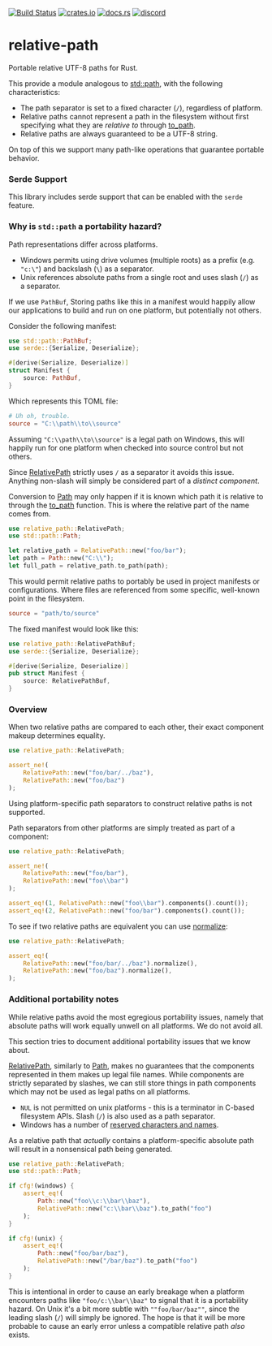 [![Build Status](https://github.com/udoprog/relative-path/workflows/Rust/badge.svg)](https://github.com/udoprog/relative-path/actions)
[![crates.io](https://img.shields.io/crates/v/relative-path.svg)](https://crates.io/crates/relative-path)
[![docs.rs](https://docs.rs/relative-path/badge.svg)](https://docs.rs/relative-path)
[![discord](https://img.shields.io/discord/558644981137670144.svg?logo=discord&style=flat-square)](https://discord.gg/v5AeNkT)

# relative-path

Portable relative UTF-8 paths for Rust.

This provide a module analogous to [std::path], with the following characteristics:

* The path separator is set to a fixed character (`/`), regardless of platform.
* Relative paths cannot represent a path in the filesystem without first specifying what they
  are *relative to* through [to_path].
* Relative paths are always guaranteed to be a UTF-8 string.

On top of this we support many path-like operations that guarantee portable behavior.

### Serde Support

This library includes serde support that can be enabled with the `serde` feature.

### Why is `std::path` a portability hazard?

Path representations differ across platforms.

* Windows permits using drive volumes (multiple roots) as a prefix (e.g. `"c:\"`) and backslash (`\`) as a separator.
* Unix references absolute paths from a single root and uses slash (`/`) as a separator.

If we use `PathBuf`, Storing paths like this in a manifest would happily allow our applications to build and run on one platform, but potentially not others.

Consider the following manifest:

```rust
use std::path::PathBuf;
use serde::{Serialize, Deserialize};

#[derive(Serialize, Deserialize)]
struct Manifest {
    source: PathBuf,
}
```

Which represents this TOML file:

```toml
# Uh oh, trouble.
source = "C:\\path\\to\\source"
```

Assuming `"C:\\path\\to\\source"` is a legal path on Windows, this will
happily run for one platform when checked into source control but not others.

Since [RelativePath] strictly uses `/` as a separator it avoids this issue.
Anything non-slash will simply be considered part of a *distinct component*.

Conversion to [Path] may only happen if it is known which path it is relative to through the
[to_path] function. This is where the relative part of the name comes from.

```rust
use relative_path::RelativePath;
use std::path::Path;

let relative_path = RelativePath::new("foo/bar");
let path = Path::new("C:\\");
let full_path = relative_path.to_path(path);
```

This would permit relative paths to portably be used in project manifests or configurations.
Where files are referenced from some specific, well-known point in the filesystem.

```toml
source = "path/to/source"
```

The fixed manifest would look like this:

```rust
use relative_path::RelativePathBuf;
use serde::{Serialize, Deserialize};

#[derive(Serialize, Deserialize)]
pub struct Manifest {
    source: RelativePathBuf,
}
```

### Overview

When two relative paths are compared to each other, their exact component makeup determines equality.

```rust
use relative_path::RelativePath;

assert_ne!(
    RelativePath::new("foo/bar/../baz"),
    RelativePath::new("foo/baz")
);
```

Using platform-specific path separators to construct relative paths is not supported.

Path separators from other platforms are simply treated as part of a component:

```rust
use relative_path::RelativePath;

assert_ne!(
    RelativePath::new("foo/bar"),
    RelativePath::new("foo\\bar")
);

assert_eq!(1, RelativePath::new("foo\\bar").components().count());
assert_eq!(2, RelativePath::new("foo/bar").components().count());
```

To see if two relative paths are equivalent you can use [normalize]:

```rust
use relative_path::RelativePath;

assert_eq!(
    RelativePath::new("foo/bar/../baz").normalize(),
    RelativePath::new("foo/baz").normalize(),
);
```

### Additional portability notes

While relative paths avoid the most egregious portability issues, namely that absolute paths will work equally unwell on all platforms.
We do not avoid all.

This section tries to document additional portability issues that we know
about.

[RelativePath], similarly to [Path], makes no guarantees that the components represented in them
makes up legal file names.
While components are strictly separated by slashes, we can still store things in path components which may not be used as legal paths on all platforms.

* `NUL` is not permitted on unix platforms - this is a terminator in C-based filesystem APIs. Slash
(`/`) is also used as a path separator.
* Windows has a number of [reserved characters and names][windows-reserved].

As a relative path that *actually* contains a platform-specific absolute path
will result in a nonsensical path being generated.

```rust
use relative_path::RelativePath;
use std::path::Path;

if cfg!(windows) {
    assert_eq!(
        Path::new("foo\\c:\\bar\\baz"),
        RelativePath::new("c:\\bar\\baz").to_path("foo")
    );
}

if cfg!(unix) {
    assert_eq!(
        Path::new("foo/bar/baz"),
        RelativePath::new("/bar/baz").to_path("foo")
    );
}
```

This is intentional in order to cause an early breakage when a platform
encounters paths like `"foo/c:\\bar\\baz"` to signal that it is a
portability hazard.
On Unix it's a bit more subtle with `""foo/bar/baz""`, since the leading
slash (`/`) will simply be ignored.
The hope is that it will be more probable to cause an early error unless a
compatible relative path *also* exists.

[windows-reserved]: https://msdn.microsoft.com/en-us/library/windows/desktop/aa365247(v=vs.85).aspx
[RelativePath]: https://docs.rs/relative-path/1/relative_path/struct.RelativePath.html
[to_path]: https://docs.rs/relative-path/1/relative_path/struct.RelativePath.html#method.to_path
[normalize]: https://docs.rs/relative-path/1/relative_path/struct.RelativePath.html#method.normalize
[None]: https://doc.rust-lang.org/std/option/enum.Option.html
[std::path]: https://doc.rust-lang.org/std/path/index.html
[Path]: https://doc.rust-lang.org/std/path/struct.Path.html
